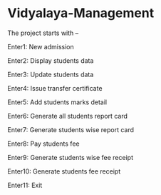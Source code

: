 # Vidyalaya-Management
The project starts with –

Enter1: New admission

Enter2: Display students data

Enter3: Update students data

Enter4: Issue transfer certificate

Enter5: Add students marks detail

Enter6: Generate all students report card

Enter7: Generate students wise report card

Enter8: Pay students fee

Enter9: Generate students wise fee receipt

Enter10: Generate students fee receipt

Enter11: Exit
